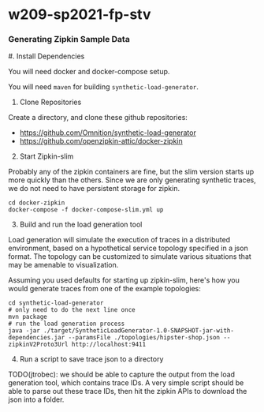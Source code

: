 # w209-sp2021-fp-stv

### Generating Zipkin Sample Data

#. Install Dependencies

You will need docker and docker-compose setup. 

You will need `maven` for building `synthetic-load-generator`.

1. Clone Repositories

Create a directory, and clone these github repositories: 
* https://github.com/Omnition/synthetic-load-generator
* https://github.com/openzipkin-attic/docker-zipkin

2. Start Zipkin-slim

Probably any of the zipkin containers are fine, but the slim version starts up more quickly than the others. Since we are only generating synthetic traces, we do not need to have persistent storage for zipkin.

```
cd docker-zipkin
docker-compose -f docker-compose-slim.yml up
```

3. Build and run the load generation tool

Load generation will simulate the execution of traces in a distributed environment, based on a hypothetical service topology specified in a json format. The topology can be customized to simulate various situations that may be amenable to visualization.

Assuming you used defaults for starting up zipkin-slim, here's how you would generate traces from one of the example topologies:

```
cd synthetic-load-generator
# only need to do the next line once
mvn package
# run the load generation process
java -jar ./target/SyntheticLoadGenerator-1.0-SNAPSHOT-jar-with-dependencies.jar --paramsFile ./topologies/hipster-shop.json --zipkinV2Proto3Url http://localhost:9411
```

4. Run a script to save trace json to a directory

TODO(jtrobec): we should be able to capture the output from the load generation tool, which contains trace IDs. A very simple script should be able to parse out these trace IDs, then hit the zipkin APIs to download the json into a folder.
